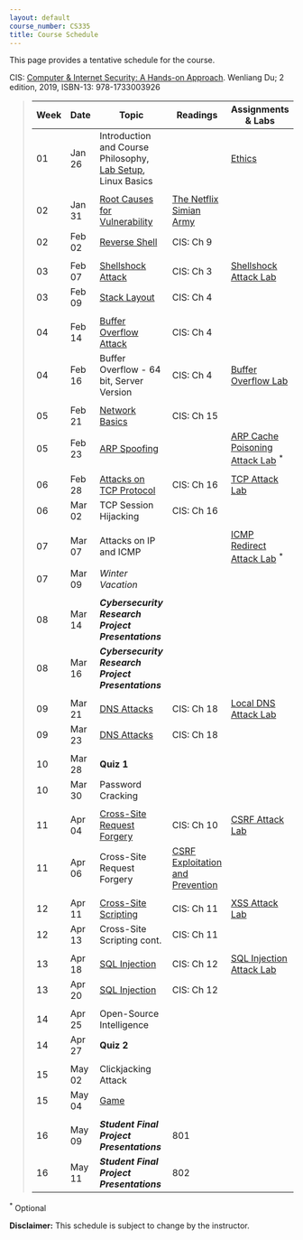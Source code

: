 ```yaml
---
layout: default
course_number: CS335
title: Course Schedule
---
```


This page provides a tentative schedule for the course.

CIS: <a href="https://www.amazon.com/Computer-Internet-Security-Hands-Approach/dp/1733003924">Computer & Internet Security: A Hands-on Approach</a>. Wenliang Du; 2 edition, 2019, ISBN-13: 978-1733003926

>  Week    | Date     | Topic        | Readings   | Assignments & Labs                                  
> -------- | -------- | ------------ | ---------- | -------------------------------------
> 01 | Jan 26 | Introduction and Course Philosophy, [Lab Setup](../labs/setup.html), Linux Basics | | [Ethics](../assignments/ethics.html)
> | | | |
> 02 | Jan 31 | [Root Causes for Vulnerability](../slides/01_Reason_Vulnerability.pdf) | [The Netflix Simian Army](https://netflixtechblog.com/the-netflix-simian-army-16e57fbab116) |
> 02 | Feb 02 | [Reverse Shell](../slides/09_Reverse_Shell.pdf)| CIS: Ch 9 | |  
> | | | |
> 03 | Feb 07 | [Shellshock Attack](../slides/03_Shellshock.pdf) | CIS: Ch 3 | [Shellshock Attack Lab](../labs/shellshock.html)
> 03 | Feb 09 | [Stack Layout](../slides/04_Buffer_Overflow.pdf) | CIS: Ch 4 | 
> | | | |
> 04 | Feb 14 | [Buffer Overflow Attack](../slides/04_Buffer_Overflow.pdf) | CIS: Ch 4 | 
> 04 | Feb 16 | Buffer Overflow - 64 bit, Server Version | CIS: Ch 4 | [Buffer Overflow Lab](../labs/buffer_overflow.html) 
> | | | |
> 05 | Feb 21 | [Network Basics](../slides/Network_Basics.pdf) | CIS: Ch 15 |
> 05 | Feb 23 | [ARP Spoofing](../slides/ARP_Spoofing.pdf) | | [ARP Cache Poisoning Attack Lab](https://seedsecuritylabs.org/Labs_20.04/Networking/ARP_Attack/) <sup>*</sup>
> | | | |
> 06 | Feb 28 | [Attacks on TCP Protocol](../slides/16_TCP_Attack.pdf) | CIS: Ch 16 | [TCP Attack Lab](../labs/tcp_attack.html)
> 06 | Mar 02 | TCP Session Hijacking | CIS: Ch 16 | 
> | | | |
> 07 | Mar 07 | Attacks on IP and ICMP | | [ICMP Redirect Attack Lab](https://seedsecuritylabs.org/Labs_20.04/Networking/ICMP_Redirect/) <sup>*</sup>
> 07 | Mar 09 | _Winter Vacation_ | |
> | | | |
> 08 | Mar 14 | *__Cybersecurity Research Project Presentations__* | |
> 08 | Mar 16 | *__Cybersecurity Research Project Presentations__* | |
> | | | |
> 09 | Mar 21 | [DNS Attacks](../slides/18_DNS_Attacks.pdf) | CIS: Ch 18 | [Local DNS Attack Lab](../labs/dns_attack.html)
> 09 | Mar 23 | [DNS Attacks](../slides/18_DNS_Attacks.pdf) | CIS: Ch 18 |
> | | | |
> 10 | Mar 28 | __Quiz 1__ | |
> 10 | Mar 30 | Password Cracking | |
> | | | |
> 11 | Apr 04 | [Cross-Site Request Forgery](../slides/10_Web_CSRF.pdf) | CIS: Ch 10 | [CSRF Attack Lab](../labs/csrf.html)
> 11 | Apr 06 | Cross-Site Request Forgery | [CSRF Exploitation and Prevention](papers/csrf.pdf) |
> | | | |
> 12 | Apr 11 | [Cross-Site Scripting](../slides/11_Web_XSS.pdf) | CIS: Ch 11 | [XSS Attack Lab](../labs/xss_attack.html)
> 12 | Apr 13 | Cross-Site Scripting cont. | CIS: Ch 11 |
> | | | |
> 13 | Apr 18 | [SQL Injection](../slides/12_Web_SQL_Injection.pdf) | CIS: Ch 12 | [SQL Injection Attack Lab](../labs/sql_attack.html)
> 13 | Apr 20 | [SQL Injection](../slides/12_Web_SQL_Injection.pdf) | CIS: Ch 12 |
> | | | |
> 14 | Apr 25 | Open-Source Intelligence | |
> 14 | Apr 27 | __Quiz 2__ | |
> | | | |
> 15 | May 02 | Clickjacking Attack | |
> 15 | May 04 | [Game](../notes/index.html#owasp-juice-shop) | |
> | | | |
> 16 | May 09 | *__Student Final Project Presentations__* | 801
> 16 | May 11 | *__Student Final Project Presentations__* | 802

<sup>*</sup> Optional 

**Disclaimer:** This schedule is subject to change by the instructor.
